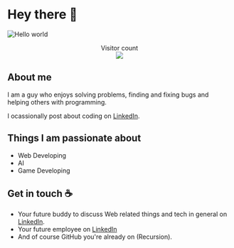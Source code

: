 # Hey there :wave:

<img src="https://raw.githubusercontent.com/sagar-viradiya/sagar-viradiya/master/resources/banner.png" alt="Hello world">

<p align="center"> 
  Visitor count<br>
  <img src="https://profile-counter.glitch.me/sagar-viradiya/count.svg" />
</p>

## About me

I am a guy who enjoys solving problems, finding and fixing bugs and helping others with programming.

I ocassionally post about coding on [LinkedIn](https://www.linkedin.com/in/abrar-ahmed-b7a471242/).  


## Things I am passionate about

- Web Developing 
- AI 
- Game Developing


## Get in touch :coffee:

- Your future buddy to discuss Web related things and tech in general on [LinkedIn](https://www.linkedin.com/in/abrar-ahmed-b7a471242/).
- Your future employee on [LinkedIn](https://www.linkedin.com/in/abrar-ahmed-b7a471242/)
- And of course GitHub you're already on (Recursion).


<!--
**AbrarAhmed111/AbrarAhmed111** is a ✨ _special_ ✨ repository because its `README.md` (this file) appears on your GitHub profile.

Here are some ideas to get you started:

- 🔭 I’m currently working on ...
- 🌱 I’m currently learning ...
- 👯 I’m looking to collaborate on ...
- 🤔 I’m looking for help with ...
- 💬 Ask me about ...
- 📫 How to reach me: ...
- 😄 Pronouns: ...
- ⚡ Fun fact: ...
-->


